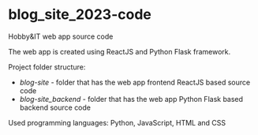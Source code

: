 # blog_site_2023-code
Hobby&amp;IT web app source code

The web app is created using ReactJS and Python Flask framework.

Project folder structure:
<ul>
<li><i>blog-site</i> - folder that has the web app frontend ReactJS based source code</li>
<li><i>blog-site_backend</i> - folder that has the web app Python Flask based backend source code</li>
</ul>

Used programming languages:
Python, JavaScript, HTML and CSS
